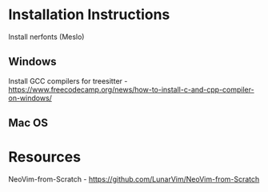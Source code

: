 # Installation Instructions


Install nerfonts (Meslo)

## Windows

Install GCC compilers for treesitter - https://www.freecodecamp.org/news/how-to-install-c-and-cpp-compiler-on-windows/

## Mac OS 


# Resources

NeoVim-from-Scratch - https://github.com/LunarVim/NeoVim-from-Scratch



